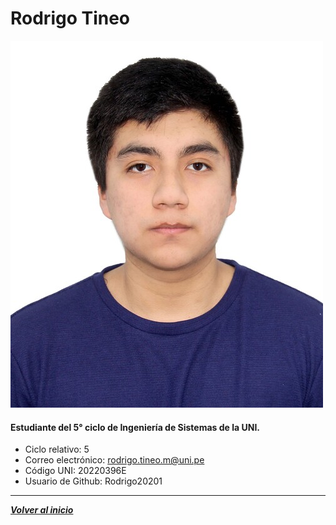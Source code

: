 # Rodrigo Tineo
![Foto](Tineo.jpg)
#### Estudiante del 5° ciclo de Ingeniería de Sistemas de la UNI.

- Ciclo relativo: 5
- Correo electrónico: rodrigo.tineo.m@uni.pe
- Código UNI: 20220396E
- Usuario de Github: Rodrigo20201
---
***[Volver al inicio](../../README.md)***